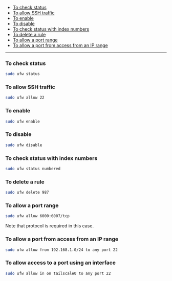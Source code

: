 - [To check status](#to-check-status)
- [To allow SSH traffic](#to-allow-ssh-traffic)
- [To enable](#to-enable)
- [To disable](#to-disable)
- [To check status with index numbers](#to-check-status-with-index-numbers)
- [To delete a rule](#to-delete-a-rule)
- [To allow a port range](#to-allow-a-port-range)
- [To allow a port from access from an IP range](#to-allow-a-port-from-access-from-an-ip-range)
____

### To check status

```sh
sudo ufw status
```

### To allow SSH traffic

```sh
sudo ufw allow 22
```

### To enable

```sh
sudo ufw enable
```

### To disable

```sh
sudo ufw disable
```

### To check status with index numbers

```sh
sudo ufw status numbered
```

### To delete a rule

```sh
sudo ufw delete 987
```

### To allow a port range

```sh
sudo ufw allow 6000:6007/tcp
```

Note that protocol is required in this case.

### To allow a port from access from an IP range

```sh
sudo ufw allow from 192.168.1.0/24 to any port 22
```

### To allow access to a port using an interface

```sh
sudo ufw allow in on tailscale0 to any port 22
```
